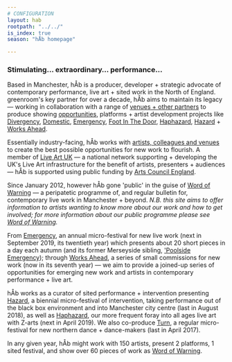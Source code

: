 ```yaml
---
# CONFIGURATION
layout: hab
rootpath: "../../"
is_index: true
season: "hÅb homepage"

---
```

### Stimulating… extraordinary… performance…   
        
Based in Manchester, hÅb is a producer, developer + strategic advocate of contemporary performance, live art + sited work in the North of England. greenroom's key partner for over a decade, hÅb aims to maintain its legacy — working in collaboration with a range of [venues + other partners](/hab/partners) to produce showing [opportunities](/hab/news), platforms + artist development projects like [Divergency](/hab/divergencymcr), [Domestic](/hab/domestic), [Emergency](/hab/emergency), [Foot In The Door](/hab/footinthedoor), [Haphazard](/hab/haphazard), [Hazard](/hab/hazard) + [Works Ahead](/hab/worksahead).         
          
Essentially industry-facing, hÅb works with [artists, colleagues and venues](/hab/partners) to create the best possible opportunities for new work to flourish. A member of <a href="http://www.liveartuk.org" target="_blank">Live Art UK</a> — a national network supporting + developing the UK's Live Art infrastructure for the benefit of artists, presenters + audiences — hÅb is supported using public funding by <a href="http://www.artscouncil.org.uk/NPO" target="_blank">Arts Council England</a>.          
        
Since January 2012, however hÅb gone 'public' in the guise of [Word of Warning](/) — a peripatetic programme of, and regular bulletin for, contemporary live work in Manchester + beyond. *N.B. this site aims to offer information to artists wanting to know more about our work and how to get involved; for more information about our public programme please see [Word of Warning](/).*       
        
From [Emergency](/hab/emergency), an annual micro-festival for new live work (next in September 2019, its twentieth year) which presents about 20 short pieces in a day each autumn (and its former Merseyside sibling, ['Poolside Emergency](/hab/poolside)); through [Works Ahead](/hab/worksahead), a series of small commissions for new work (now in its seventh year) — we aim to provide a joined-up series of opportunities for emerging new work and artists in contemporary performance + live art.           
               
hÅb works as a curator of sited performance + intervention presenting [Hazard](/hab/hazard), a biennial micro-festival of intervention, taking performance out of the black box environment and into Manchester city centre (last in August 2018), as well as [Haphazard](/hab/haphazard), our more frequent foray into all ages live art with Z-arts (next in April 2019). We also co-produce [Turn](/hab/turn), a regular micro-festival for new northern dance + dance-makers (last in April 2017).           
         
In any given year, hÅb might work with 150 artists, present 2 platforms, 1 sited festival, and show over 60 pieces of work as [Word of Warning](/).
